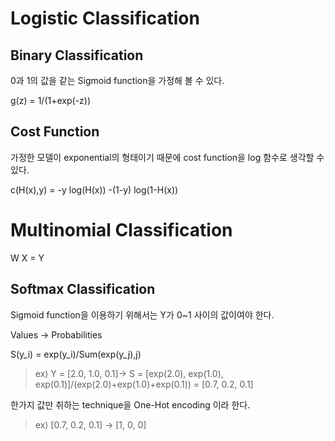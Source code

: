 # Logistic Classification

## Binary Classification

0과 1의 값을 같는 Sigmoid function을 가정해 볼 수 있다.

g(z) = 1/(1+exp(-z))

## Cost Function

가정한 모델이 exponential의 형태이기 때문에 cost function을 log 함수로 생각할 수 있다. 

c(H(x),y) = -y log(H(x)) -(1-y) log(1-H(x))

# Multinomial Classification

W X = Y

## Softmax Classification

Sigmoid function을 이용하기 위해서는 Y가 0~1 사이의 값이여야 한다.

Values -> Probabilities

S(y_i) = exp(y_i)/Sum(exp(y_j),j)

> ex) Y = [2.0, 1.0, 0.1]-> S = [exp(2.0), exp(1.0), exp(0.1)]/(exp(2.0)+exp(1.0)+exp(0.1)) = [0.7, 0.2, 0.1]

한가지 값만 취하는 technique을 One-Hot encoding 이라 한다.

> ex) [0.7, 0.2, 0.1] -> [1, 0, 0]
